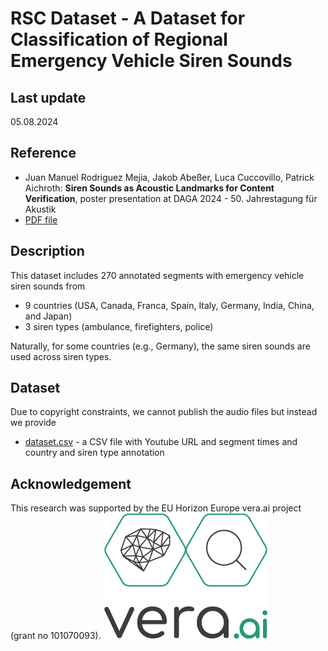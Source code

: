 # RSC Dataset - A Dataset for Classification of Regional Emergency Vehicle Siren Sounds

## Last update

05.08.2024

## Reference

- Juan Manuel Rodriguez Mejia, Jakob Abeßer, Luca Cuccovillo, Patrick Aichroth: **Siren Sounds as Acoustic Landmarks for Content Verification**, poster presentation at DAGA 2024 - 50. Jahrestagung für Akustik
- [PDF file](data/DAGA_2024_Late_Poster_Sirens.pdf)

## Description

This dataset includes 270 annotated segments with emergency vehicle siren sounds from
- 9 countries (USA, Canada, Franca, Spain, Italy, Germany, India, China, and Japan)
- 3 siren types (ambulance, firefighters, police)

Naturally, for some countries (e.g., Germany), the same siren sounds are used across siren types.

## Dataset

Due to copyright constraints, we cannot publish the audio files but instead we provide
- [dataset.csv](data/dataset.csv) - a CSV file with Youtube URL and segment times and country and siren type annotation

## Acknowledgement

This research was supported by the EU Horizon Europe vera.ai project (grant no 101070093).
![vera.ai logo](data/vera-logo_black.png)

